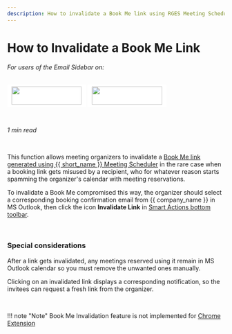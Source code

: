 ```yaml
---
description: How to invalidate a Book Me link using RGES Meeting Scheduler
---
```

# How to Invalidate a Book Me Link  
  

<i>For users of the Email Sidebar on:</i><br><br>
<div class="container" style="display: inline-block; height: 42px; width: 162px; padding: 5px 10px; background-color: #fff;"><img src="https://revenuegrid.com/revenue-inbox/wp-content/uploads/Exchange1.svg" style="height: 100%; object-fit: contain; vertical-align: middle;"></div>
<div class="container" style="display: inline-block; height: 42px; width: 163px; padding: 5px 10px; background-color: #fff;"><img src="https://revenuegrid.com/revenue-inbox/wp-content/uploads/Office365.svg" style="height: 100%; object-fit: contain; vertical-align: middle;"></div>

&nbsp;

*1 min read*  

<!-- ShareThis BEGIN --> 
<div class="addthis_inline_share_toolbox"></div>
<!-- End ShareThis --> 

&nbsp;

This function allows meeting organizers to invalidate a [Book Me link generated using {{ short_name }} Meeting Scheduler](../Sharing-Calendar-Availability-(Adaptive-view)/) in the rare case when a booking link gets misused by a recipient, who for whatever reason starts spamming the organizer's calendar with meeting reservations.

To invalidate a Book Me compromised this way, the organizer should select a corresponding booking confirmation email from {{ company_name }} in MS Outlook, then click the icon **Invalidate Link** in [Smart Actions bottom toolbar](../All-User-Actions-in-Add-In-Sidebar/#smart_actions).

&nbsp;

### Special considerations

After a link gets invalidated, any meetings reserved using it remain in MS Outlook calendar so you must remove the unwanted ones manually.  

Clicking on an invalidated link displays a corresponding notification, so the invitees can request a fresh link from the organizer.

&nbsp;

!!! note "Note"
    Book Me Invalidation feature is not implemented for [Chrome Extension](../Chrome-Extension-Intro/)